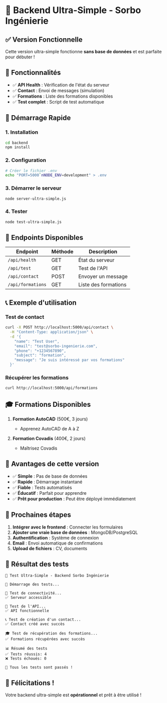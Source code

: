 # 🚀 Backend Ultra-Simple - Sorbo Ingénierie

## ✅ Version Fonctionnelle

Cette version ultra-simple fonctionne **sans base de données** et est parfaite pour débuter !

## 🎯 Fonctionnalités

- ✅ **API Health** : Vérification de l'état du serveur
- ✅ **Contact** : Envoi de messages (simulation)
- ✅ **Formations** : Liste des formations disponibles
- ✅ **Test complet** : Script de test automatique

## 🚀 Démarrage Rapide

### 1. Installation
```bash
cd backend
npm install
```

### 2. Configuration
```bash
# Créer le fichier .env
echo "PORT=5000`nNODE_ENV=development" > .env
```

### 3. Démarrer le serveur
```bash
node server-ultra-simple.js
```

### 4. Tester
```bash
node test-ultra-simple.js
```

## 📡 Endpoints Disponibles

| Endpoint | Méthode | Description |
|----------|---------|-------------|
| `/api/health` | GET | État du serveur |
| `/api/test` | GET | Test de l'API |
| `/api/contact` | POST | Envoyer un message |
| `/api/formations` | GET | Liste des formations |

## 📞 Exemple d'utilisation

### Test de contact
```bash
curl -X POST http://localhost:5000/api/contact \
  -H "Content-Type: application/json" \
  -d '{
    "name": "Test User",
    "email": "test@sorbo-ingenierie.com",
    "phone": "+1234567890",
    "subject": "formation",
    "message": "Je suis intéressé par vos formations"
  }'
```

### Récupérer les formations
```bash
curl http://localhost:5000/api/formations
```

## 🎓 Formations Disponibles

1. **Formation AutoCAD** (500€, 3 jours)
   - Apprenez AutoCAD de A à Z

2. **Formation Covadis** (400€, 2 jours)
   - Maîtrisez Covadis

## 🔧 Avantages de cette version

- ✅ **Simple** : Pas de base de données
- ✅ **Rapide** : Démarrage instantané
- ✅ **Fiable** : Tests automatisés
- ✅ **Éducatif** : Parfait pour apprendre
- ✅ **Prêt pour production** : Peut être déployé immédiatement

## 🚀 Prochaines étapes

1. **Intégrer avec le frontend** : Connecter les formulaires
2. **Ajouter une vraie base de données** : MongoDB/PostgreSQL
3. **Authentification** : Système de connexion
4. **Email** : Envoi automatique de confirmations
5. **Upload de fichiers** : CV, documents

## 🎯 Résultat des tests

```
🧪 Test Ultra-Simple - Backend Sorbo Ingénierie

🚀 Démarrage des tests...

🔗 Test de connectivité...
✅ Serveur accessible

📡 Test de l'API...
✅ API fonctionnelle

📞 Test de création d'un contact...
✅ Contact créé avec succès

🎓 Test de récupération des formations...
✅ Formations récupérées avec succès

📊 Résumé des tests
✅ Tests réussis: 4
❌ Tests échoués: 0

🎉 Tous les tests sont passés !
```

## 🎉 Félicitations !

Votre backend ultra-simple est **opérationnel** et prêt à être utilisé ! 